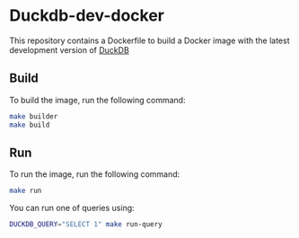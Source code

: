 # Duckdb-dev-docker

This repository contains a Dockerfile to build a Docker image with the latest development version of [DuckDB](https://github.com/duckdb/duckdb)

## Build

To build the image, run the following command:

```bash
make builder
make build
```

## Run

To run the image, run the following command:

```bash
make run
```

You can run one of queries using:
  
```bash
DUCKDB_QUERY="SELECT 1" make run-query
```
